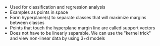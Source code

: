- Used for classification and regression analysis
- Examples as points in space
- Form hyperplane(s) to separate classes that will maximize margins between classes
- Points that touch the hyperplane margin line are called support vectors
- Does not have to be linearly separable. We can use the "kernel trick" and view non-linear data by using 3+d models


